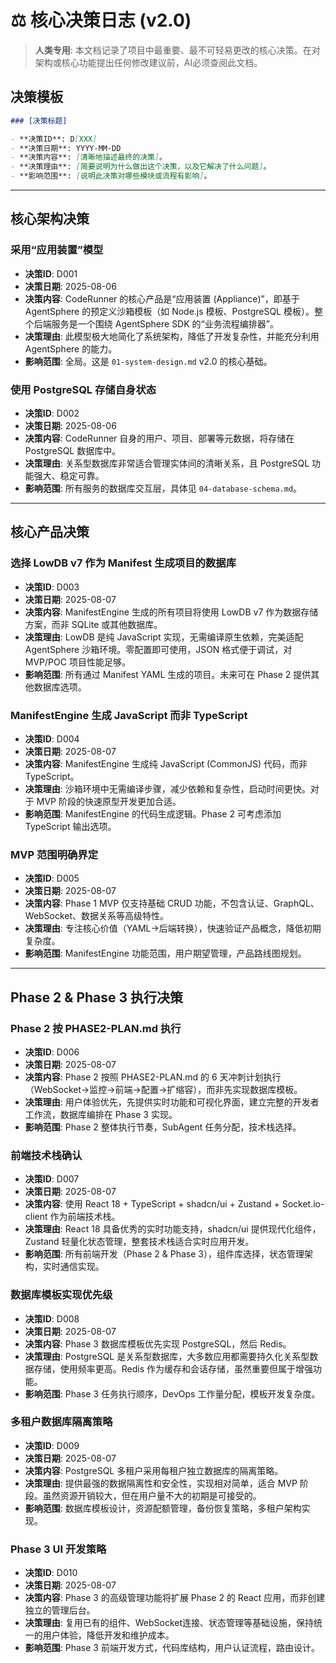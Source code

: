 # ⚖️ 核心决策日志 (v2.0)

> **人类专用**: 本文档记录了项目中最重要、最不可轻易更改的核心决策。在对架构或核心功能提出任何修改建议前，AI必须查阅此文档。

## 决策模板

```markdown
### [决策标题]

- **决策ID**: D[XXX]
- **决策日期**: YYYY-MM-DD
- **决策内容**: [清晰地描述最终的决策]。
- **决策理由**: [简要说明为什么做出这个决策，以及它解决了什么问题]。
- **影响范围**: [说明此决策对哪些模块或流程有影响]。
```

---

## 核心架构决策

### 采用“应用装置”模型
- **决策ID**: D001
- **决策日期**: 2025-08-06
- **决策内容**: CodeRunner 的核心产品是“应用装置 (Appliance)”，即基于 AgentSphere 的预定义沙箱模板（如 Node.js 模板、PostgreSQL 模板）。整个后端服务是一个围绕 AgentSphere SDK 的“业务流程编排器”。
- **决策理由**: 此模型极大地简化了系统架构，降低了开发复杂性，并能充分利用 AgentSphere 的能力。
- **影响范围**: 全局。这是 `01-system-design.md` v2.0 的核心基础。

### 使用 PostgreSQL 存储自身状态
- **决策ID**: D002
- **决策日期**: 2025-08-06
- **决策内容**: CodeRunner 自身的用户、项目、部署等元数据，将存储在 PostgreSQL 数据库中。
- **决策理由**: 关系型数据库非常适合管理实体间的清晰关系，且 PostgreSQL 功能强大、稳定可靠。
- **影响范围**: 所有服务的数据库交互层，具体见 `04-database-schema.md`。

---

## 核心产品决策

### 选择 LowDB v7 作为 Manifest 生成项目的数据库
- **决策ID**: D003
- **决策日期**: 2025-08-07
- **决策内容**: ManifestEngine 生成的所有项目将使用 LowDB v7 作为数据存储方案，而非 SQLite 或其他数据库。
- **决策理由**: LowDB 是纯 JavaScript 实现，无需编译原生依赖，完美适配 AgentSphere 沙箱环境。零配置即可使用，JSON 格式便于调试，对 MVP/POC 项目性能足够。
- **影响范围**: 所有通过 Manifest YAML 生成的项目。未来可在 Phase 2 提供其他数据库选项。

### ManifestEngine 生成 JavaScript 而非 TypeScript
- **决策ID**: D004
- **决策日期**: 2025-08-07
- **决策内容**: ManifestEngine 生成纯 JavaScript (CommonJS) 代码，而非 TypeScript。
- **决策理由**: 沙箱环境中无需编译步骤，减少依赖和复杂性，启动时间更快。对于 MVP 阶段的快速原型开发更加合适。
- **影响范围**: ManifestEngine 的代码生成逻辑。Phase 2 可考虑添加 TypeScript 输出选项。

### MVP 范围明确界定
- **决策ID**: D005
- **决策日期**: 2025-08-07
- **决策内容**: Phase 1 MVP 仅支持基础 CRUD 功能，不包含认证、GraphQL、WebSocket、数据关系等高级特性。
- **决策理由**: 专注核心价值（YAML→后端转换），快速验证产品概念，降低初期复杂度。
- **影响范围**: ManifestEngine 功能范围，用户期望管理，产品路线图规划。

---

## Phase 2 & Phase 3 执行决策

### Phase 2 按 PHASE2-PLAN.md 执行
- **决策ID**: D006
- **决策日期**: 2025-08-07
- **决策内容**: Phase 2 按照 PHASE2-PLAN.md 的 6 天冲刺计划执行（WebSocket→监控→前端→配置→扩缩容），而非先实现数据库模板。
- **决策理由**: 用户体验优先，先提供实时功能和可视化界面，建立完整的开发者工作流，数据库编排在 Phase 3 实现。
- **影响范围**: Phase 2 整体执行节奏，SubAgent 任务分配，技术栈选择。

### 前端技术栈确认
- **决策ID**: D007
- **决策日期**: 2025-08-07
- **决策内容**: 使用 React 18 + TypeScript + shadcn/ui + Zustand + Socket.io-client 作为前端技术栈。
- **决策理由**: React 18 具备优秀的实时功能支持，shadcn/ui 提供现代化组件，Zustand 轻量化状态管理，整套技术栈适合实时应用开发。
- **影响范围**: 所有前端开发（Phase 2 & Phase 3），组件库选择，状态管理架构，实时通信实现。

### 数据库模板实现优先级
- **决策ID**: D008
- **决策日期**: 2025-08-07
- **决策内容**: Phase 3 数据库模板优先实现 PostgreSQL，然后 Redis。
- **决策理由**: PostgreSQL 是关系型数据库，大多数应用都需要持久化关系型数据存储，使用频率更高。Redis 作为缓存和会话存储，虽然重要但属于增强功能。
- **影响范围**: Phase 3 任务执行顺序，DevOps 工作量分配，模板开发复杂度。

### 多租户数据库隔离策略
- **决策ID**: D009
- **决策日期**: 2025-08-07
- **决策内容**: PostgreSQL 多租户采用每租户独立数据库的隔离策略。
- **决策理由**: 提供最强的数据隔离性和安全性，实现相对简单，适合 MVP 阶段。虽然资源开销较大，但在用户量不大的初期是可接受的。
- **影响范围**: 数据库模板设计，资源配额管理，备份恢复策略，多租户架构实现。

### Phase 3 UI 开发策略
- **决策ID**: D010
- **决策日期**: 2025-08-07
- **决策内容**: Phase 3 的高级管理功能将扩展 Phase 2 的 React 应用，而非创建独立的管理后台。
- **决策理由**: 复用已有的组件、WebSocket连接、状态管理等基础设施，保持统一的用户体验，降低开发和维护成本。
- **影响范围**: Phase 3 前端开发方式，代码库结构，用户认证流程，路由设计。

